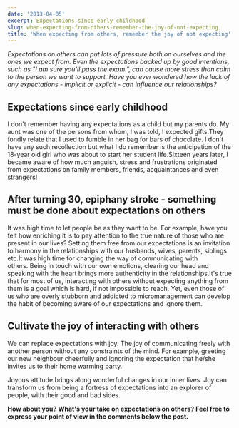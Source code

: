 ```yaml
---
date: '2013-04-05'
excerpt: Expectations since early childhood
slug: when-expecting-from-others-remember-the-joy-of-not-expecting
title: 'When expecting from others, remember the joy of not expecting'
---
```


*Expectations on others can put lots of pressure both on ourselves and the ones we expect from. Even the expectations backed up by good intentions, such as "I am sure you'll pass the exam.", can cause more stress than calm to the person we want to support. Have you ever wondered how the lack of any expectations - implicit or explicit - can influence our relationships?*

## Expectations since early childhood

I don't remember having any expectations as a child but my parents do. My aunt was one of the persons from whom, I was told, I expected gifts.They fondly relate that I used to fumble in her bag for bars of chocolate. I don't have any such recollection but what I do remember is the anticipation of the 18-year old girl who was about to start her student life.Sixteen years later, I became aware of how much anguish, stress and frustrations originated from expectations on family members, friends, acquaintances and even strangers!

## After turning 30, epiphany stroke - something must be done about expectations on others

It was high time to let people be as they want to be. For example, have you felt how enriching it is to pay attention to the true nature of those who are present in our lives? Setting them free from our expectations is an invitation to harmony in the relationships with our husbands, wives, parents, siblings etc.It was high time for changing the way of communicating with others. Being in touch with our own emotions, clearing our head and speaking with the heart brings more authenticity in the relationships.It's true that for most of us, interacting with others without expecting anything from them is a goal which is hard, if not impossible to reach. Yet, even those of us who are overly stubborn and addicted to micromanagement can develop the habit of becoming aware of our expectations and ignore them.

## Cultivate the joy of interacting with others

We can replace expectations with joy. The joy of communicating freely with another person without any constraints of the mind. For example, greeting our new neighbour cheerfully and ignoring the expectation that he/she invites us to their home warming party.

Joyous attitude brings along wonderful changes in our inner lives. Joy can transform us from being a fortress of expectations into an explorer of people, with their good and bad sides.

**How about you? What's your take on expectations on others? Feel free to express your point of view in the comments below the post.**
